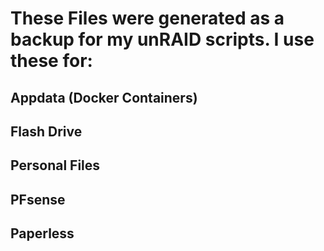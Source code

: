 # These Files were generated as a backup for my unRAID scripts. I use these for:

## Appdata (Docker Containers) <br>
## Flash Drive <br>
## Personal Files <br>
## PFsense <br>
## Paperless
